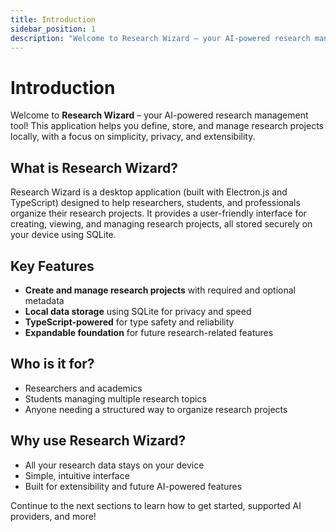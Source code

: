 ```yaml
---
title: Introduction
sidebar_position: 1
description: "Welcome to Research Wizard – your AI-powered research management tool. Organize, search, and write research projects with advanced AI agents."
---
```


# Introduction

Welcome to **Research Wizard** – your AI-powered research management tool! This application helps you define, store, and manage research projects locally, with a focus on simplicity, privacy, and extensibility.

## What is Research Wizard?
Research Wizard is a desktop application (built with Electron.js and TypeScript) designed to help researchers, students, and professionals organize their research projects. It provides a user-friendly interface for creating, viewing, and managing research projects, all stored securely on your device using SQLite.

## Key Features
- **Create and manage research projects** with required and optional metadata
- **Local data storage** using SQLite for privacy and speed
- **TypeScript-powered** for type safety and reliability
- **Expandable foundation** for future research-related features

## Who is it for?
- Researchers and academics
- Students managing multiple research topics
- Anyone needing a structured way to organize research projects

## Why use Research Wizard?
- All your research data stays on your device
- Simple, intuitive interface
- Built for extensibility and future AI-powered features

Continue to the next sections to learn how to get started, supported AI providers, and more!
